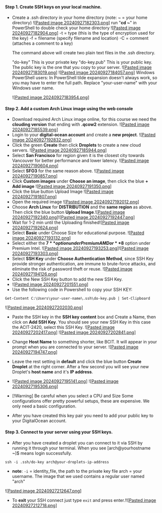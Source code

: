 
#### **Step 1**. Create SSH keys on your local machine.

- Create a .ssh directory in your home directory 
	(note: ~ = your home directory)
	![[Pasted image 20240927182303.png](.\assets\20240927182303.png)]
	 run "**cd ~**" in PowerShell to double check your home directory
	![[Pasted image 20240927182904.png](.\assets\20240927182904.png)]
	-t = type (this is the type of encryption used for the key)
	-f = filename (specify filename and location)
	-C = comment (attaches a comment to a key)

	The command above will create two plain text files in the .ssh directory.

	"do-key" This is your private key
	"do-key.pub" This is your public key. The public key is the one that you copy to your server.
	![[Pasted image 20240927183019.png](.\assets\20240927183019.png)]
	![[Pasted image 20240927184057.png](.\assets\20240927184057.png)]
	 Windows PowerShell users: In PowerShell tilde expansion doesn't always work, so you may have to enter the full path. Replace "your-user-name" with your Windows user name.
	 
	![[Pasted image 20240927183954.png](.\assets\20240927183954.png)]
	



#### **Step 2**. Add a custom Arch Linux image using the web console

- Download required Arch Linux image online, for this course we need the **clouding version** that ending with **.qcow2** extension. ![[Pasted image 20240927185539.png](.\assets\20240927185539.png)]
- Login to your **digital-ocean account** and create a **new project**. ![[Pasted image 20240927192832.png](.\assets\20240927192832.png)]
-  Click the green **Create** then click **Droplets** to create a new cloud servers. ![[Pasted image 20240927185944.png](.\assets\20240927185944.png)]
- Select **San Francisco** for region given it is the closest city towards Vancouver for better performance and lower latency. ![[Pasted image 20240927190604.png](.\assets\20240927190604.png)]
- Select **SFO3** for the same reason above. ![[Pasted image 20240927190857.png](.\assets\20240927190857.png)]
- Click **Custom images** under **Choose an image**, then click the blue **+ Add image** ![[Pasted image 20240927191350.png](.\assets\20240927191350.png)]
- Click the blue button Upload Image ![[Pasted image 20240927191807.png](.\assets\20240927191807.png)]
- Open the required image ![[Pasted image 20240927192012.png](.\assets\20240927192012.png)]
- Choose **Arch Linux** for **DISTRIBUTION** and the **same region** as above. Then click the blue button **Upload Image**.![[Pasted image 20240927192340.png](.\assets\20240927192340.png)]![[Pasted image 20240927192447.png](.\assets\20240927192447.png)]
- Wait for 1-2 min until the Uploading finished![[Pasted image 20240927192624.png](.\assets\20240927192624.png)]
- Select **Basic** under Choose Size for educational purpose. ![[Pasted image 20240927193132.png](.\assets\20240927193132.png)]
- Select either the **$7** option under Premium AMD or **$8** option under Premium Intel.  ![[Pasted image 20240927193253.png](.\assets\20240927193253.png)]![[Pasted image 20240927193303.png](.\assets\20240927193303.png)]
- Select **SSH Key** under **Choose Authentication Method**, since SSH Key provide stronger authentication, are immune to brute-force attacks, and eliminate the risk of password theft or reuse. ![[Pasted image 20240927194126.png](.\assets\20240927194126.png)]
- Click the New SSH Key button to add the new SSH Key.
- ![[Pasted image 20240927201551.png](.\assets\20240927201551.png)]
- Use the following code in Powershell to copy your SSH KEY:
```
Get-Content C:\Users\your-user-name\.ssh\do-key.pub | Set-Clipboard
```
![[Pasted image 20240927202030.png](.\assets\20240927202030.png)]

- Paste the SSH key in the **SSH key content** box and Create a Name, then click on **Add SSH Key**. You should see your new SSH Key in this case the ACIT-2420, select this SSH Key. 
![[Pasted image 20240927202417.png](.\assets\20240927202417.png)]
![[Pasted image 20240927202841.png](.\assets\20240927202841.png)]


- Change **Host Name** to something shorter, like BCIT. It will appear in your prompt when you are connected to your server. ![[Pasted image 20240927194747.png](.\assets\20240927194747.png)]
- Leave the rest setting in **default** and click the blue button **Create Droplet** at the right corner. After a few second you will see your new Droplet's **host name** and it's **IP address**.
- ![[Pasted image 20240927195141.png](.\assets\20240927195141.png)] ![[Pasted image 20240927195306.png](.\assets\20240927195306.png)]
- [!Warning] Be careful when you select a CPU and Size Some configurations offer pretty powerful setups, these are expensive. We only need a basic configuration.
- After you have created this key pair you need to add your public key to your DigitalOcean account.

#### **Step 3**. Connect to your server using your SSH keys.
- After you have created a droplet you can connect to it via SSH by running it through your terminal. When you see [arch@yourhostname ~]$ means login successfully.
```
ssh -i .ssh/do-key arch@your-droplets-ip-address
```

- **note**: `-i` = identity_file, the path to the private key file
		arch = your username. The image that we used contains a regular user named "arch"

![[Pasted image 20240927212647.png](.\assets\20240927212647.png)]

- To **exit** your SSH connect just type `exit` and press enter.!![[Pasted image 20240927212718.png](.\assets\20240927212718.png)]